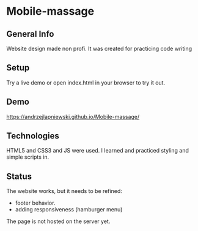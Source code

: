 # Mobile-massage

## General Info

Website design made non profi.
It was created for practicing code writing

## Setup
Try a live demo or open index.html in your browser to try it out.

## Demo

https://andrzejlapniewski.github.io/Mobile-massage/

## Technologies

HTML5 and CSS3 and JS were used.
I learned and practiced styling and simple scripts in.



## Status

The website works, but it needs to be refined:
- footer behavior.
- adding responsiveness (hamburger menu)

The page is not hosted on the server yet.
